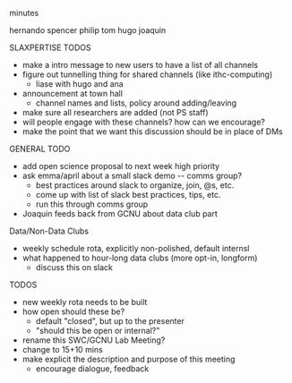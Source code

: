 minutes

hernando
spencer 
philip
tom
hugo
joaquin

SLAXPERTISE TODOS

- make a intro message to new users to have a list of all channels
- figure out tunnelling thing for shared channels (like ithc-computing)
	- liase with hugo and ana 
- announcement at town hall
	- channel names and lists, policy around adding/leaving
- make sure all researchers are added (not PS staff)
- will people engage with these channels? how can we encourage?
- make the point that we want this discussion should be in place of DMs 

GENERAL TODO
- add open science proposal to next week high priority
- ask emma/april about a small slack demo -- comms group?
	- best practices around slack to organize, join, @s, etc.
	- come up with list of slack best practices, tips, etc.
	- run this through comms group
- Joaquin feeds back from GCNU about data club part

Data/Non-Data Clubs
- weekly schedule rota, explicitly non-polished, default internsl
- what happened to hour-long data clubs (more opt-in, longform)
	- discuss this on slack

TODOS
- new weekly rota needs to be built
- how open should these be?
	- default "closed", but up to the presenter
	- "should this be open or internal?"
- rename this SWC/GCNU Lab Meeting?
- change to 15+10 mins
- make explicit the description and purpose of this meeting
	- encourage dialogue, feedback